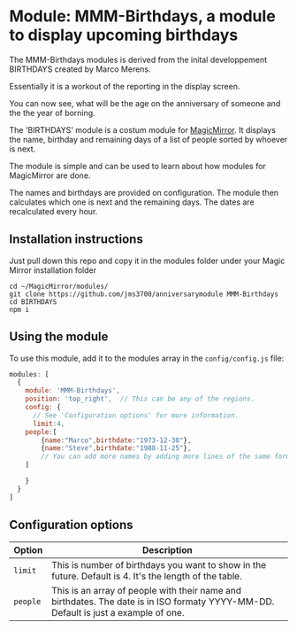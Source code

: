 # Module: MMM-Birthdays, a module to display upcoming birthdays

The MMM-Birthdays modules is derived from the inital developpement BIRTHDAYS created by Marco Merens.

Essentially it is a workout of the reporting in the display screen.

You can now see, what will be the age on the anniversary of someone and the the year of borning.

The 'BIRTHDAYS' module is a costum module for [MagicMirror](https://github.com/MichMich/MagicMirror). 
It displays the name, birthday and remaining days of a list of people sorted by whoever is next.

The module is simple and can be used to learn about how modules for MagicMirror are done.

The names and birthdays are provided on configuration. The module then calculates which one is next and the remaining days.
The dates are recalculated every hour.

## Installation instructions 
Just pull down this repo and copy it in the modules folder under your Magic Mirror installation folder
```
cd ~/MagicMirror/modules/
git clone https://github.com/jms3700/anniversarymodule MMM-Birthdays
cd BIRTHDAYS
npm i
```

## Using the module

To use this module, add it to the modules array in the `config/config.js` file:
````javascript
modules: [
  {
    module: 'MMM-Birthdays',
    position: 'top_right',  // This can be any of the regions.
    config: {
      // See 'Configuration options' for more information.
      limit:4,
	people:[
		{name:"Marco",birthdate:"1973-12-30"},
		{name:"Steve",birthdate:"1988-11-25"},
		// You can add more names by adding more lines of the same format. 
	]

    }
  }
]
````

## Configuration options

<table width="100%">
  <!-- why, markdown... -->
  <thead>
    <tr>
      <th>Option</th>
      <th width="100%">Description</th>
    </tr>
  <thead>
  <tbody>
    <tr>
      <td><code>limit</code></td>
      <td>This is number of birthdays you want to show in the future. Default is 4. It's the length of the table.
      </td>
</tr>
    <tr>
      <td><code>people</code></td>
      <td>This is an array of people with their name and birthdates. The date is in ISO formaty YYYY-MM-DD. 
	Default is just a example of one.
      </td>
    </tr>
  </tbody>
</table>
